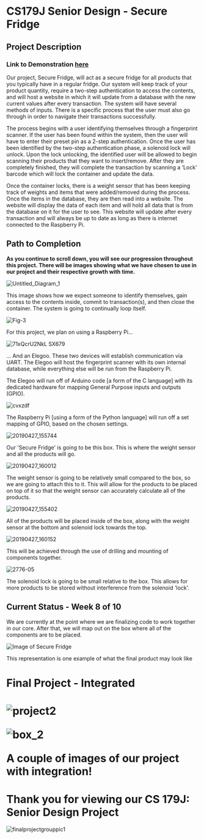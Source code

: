 # CS179J Senior Design - Secure Fridge
<h2>Project Description</h2>
<h3>Link to Demonstration <a href="https://www.youtube.com/watch?v=trOnz5R9IiI&list=PLkFkNYNXeJS6DuSSENAakxo16FE3W_GLE&index=13&t=51s" target="_blank">here</a></h3>
<p>
  Our project, Secure Fridge, will act as a secure fridge for all products that you typically have in a regular fridge. Our system will keep track of your product quantity, require a two-step authentication to access the contents, and will host a website in which it will update from a database with the new current values after every transaction. The system will have several methods of inputs. There is a specific process that the user must also go through in order to navigate their transactions successfully.
</p>
<p>
  The process begins with a user identifying themselves through a fingerprint scanner. If the user has been found within the system, then the user will have to enter their preset pin as a 2-step authentication. Once the user has been identified by the two-step authentication phase, a solenoid lock will unlock. Upon the lock unlocking, the identified user will be allowed to begin scanning their products that they want to insert/remove. After they are completely finished, they will complete the transaction by scanning a ‘Lock’ barcode which will lock the container and update the data.
</p>
<p>
  Once the container locks, there is a weight sensor that has been keeping track of weights and items that were added/removed during the process. Once the items in the database, they are then read into a website. The website will display the data of each item and will hold all data that is from the database on it for the user to see. This website will update after every transaction and will always be up to date as long as there is internet connected to the Raspberry Pi.
</p>

<h2>Path to Completion</h2>
<p><b> As you continue to scroll down, you will see our progression throughout this project. There will be images showing what we have chosen to use in our project and their respective growth with time.</b></p>

![Untitled_Diagram_1](https://user-images.githubusercontent.com/32404479/58624954-410b5100-8286-11e9-9b3c-911331353a88.png)

<p>This image shows how we expect someone to identify themselves, gain access to the contents inside, commit to transaction(s), and then close the container. The system is going to continually loop itself.</p>

![Fig-3](https://user-images.githubusercontent.com/32404479/58625343-238ab700-8287-11e9-84c6-2cb469dd6345.png)

<p>For this project, we plan on using a Raspberry Pi...</p>

![71xQcrU2NkL _SX679_](https://user-images.githubusercontent.com/32404479/58625413-4c12b100-8287-11e9-95c4-d2c4ebd15a15.jpg)

<p>... And an Elegoo. These two devices will establish communication via UART. The Elegoo will host the fingerprint scanner with its own internal database, while everything else will be run from the Raspberry Pi.</p>

<p>The Elegoo will run off of Arduino code [a form of the C language] with its dedicated hardware for mapping General Purpose inputs and outputs (GPIO).</p>

![cvxzdf](https://user-images.githubusercontent.com/32404479/58625632-b592bf80-8287-11e9-83b9-f18a9dea228f.png)

<p>The Raspberry Pi [using a form of the Python language] will run off a set mapping of GPIO, based on the chosen settings.</p>

![20190427_155744](https://user-images.githubusercontent.com/32404479/58626127-e32c3880-8288-11e9-967a-0315729dc333.jpg)

<p>Our 'Secure Fridge' is going to be this box. This is where the weight sensor and all the products will go.</p>

![20190427_160012](https://user-images.githubusercontent.com/32404479/58626213-18d12180-8289-11e9-846f-9df6f0b401ba.jpg)

<p>The weight sensor is going to be relatively small compared to the box, so we are going to attach this to it. This will allow for the products to be placed on top of it so that the weight sensor can accurately calculate all of the products.</p>

![20190427_155402](https://user-images.githubusercontent.com/32404479/58626300-4d44dd80-8289-11e9-8308-e8c4f49cae9e.jpg)

<p>All of the products will be placed inside of the box, along with the weight sensor at the bottom and solenoid lock towards the top.</p>

![20190427_160152](https://user-images.githubusercontent.com/32404479/58626346-749baa80-8289-11e9-8586-2524ddfc0b9b.jpg)

<p>This will be achieved through the use of drilling and mounting of components together.</p>

![2776-05](https://user-images.githubusercontent.com/32404479/58626398-9301a600-8289-11e9-8822-59c167be6d83.png)

<p>The solenoid lock is going to be small relative to the box. This allows for more products to be stored without interference from the solenoid 'lock'.</p>

<h2>Current Status - Week 8 of 10</h2>
<p>We are currently at the point where we are finalizing code to work together in our core. After that, we will map out on the box where all of the components are to be placed.</p>

![Image of Secure Fridge](https://user-images.githubusercontent.com/32404479/58626636-1ae7b000-828a-11e9-8794-4d088f879a6d.png)

<p>This representation is one example of what the final product may look like</p>

<h1>Final Project - Integrated<h1>
  
![project2](https://user-images.githubusercontent.com/32404479/59477565-9446dd00-8e0a-11e9-8fa4-df3101984b22.jpg)

![box_2](https://user-images.githubusercontent.com/32404479/59477575-a45ebc80-8e0a-11e9-96e3-dcc84da4cc03.jpg)

<p>A couple of images of our project with integration!</p>

<h1>Thank you for viewing our CS 179J: Senior Design Project</h1>

![finalprojectgrouppic1](https://user-images.githubusercontent.com/32404479/59477581-b4769c00-8e0a-11e9-891e-dba2ee3bd7e0.png)
